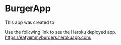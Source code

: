 # BurgerApp
This app was created to 

Use the following link to see the Heroku deployed app. https://eatyummyburgers.herokuapp.com/ 